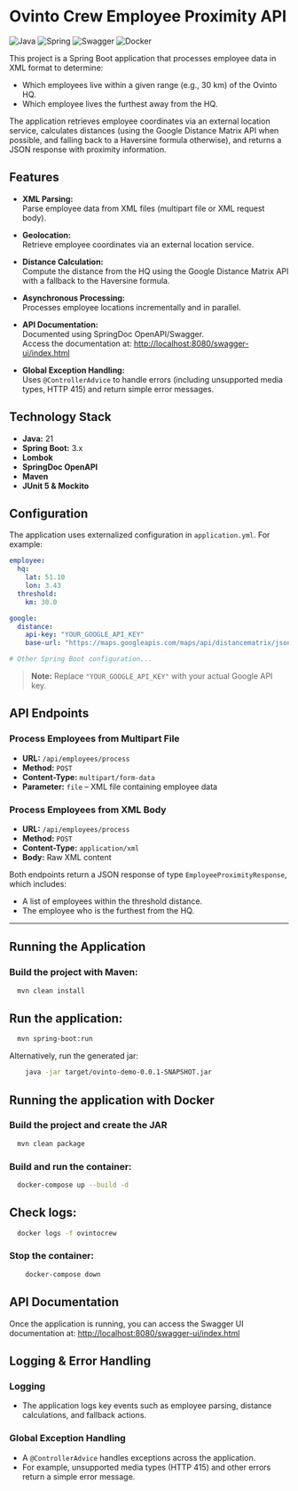 # Ovinto Crew Employee Proximity API
![Java](https://img.shields.io/badge/java-%23ED8B00.svg?style=for-the-badge&logo=openjdk&logoColor=white)
![Spring](https://img.shields.io/badge/spring-%236DB33F.svg?style=for-the-badge&logo=spring&logoColor=white)
![Swagger](https://img.shields.io/badge/swagger-85EA2D.svg?style=for-the-badge&logo=swagger&logoColor=white)
![Docker](https://img.shields.io/badge/docker-%230096ED.svg?style=for-the-badge&logo=docker&logoColor=white)

This project is a Spring Boot application that processes employee data in XML format to determine:

- Which employees live within a given range (e.g., 30 km) of the Ovinto HQ.
- Which employee lives the furthest away from the HQ.

The application retrieves employee coordinates via an external location service, calculates distances (using the Google Distance Matrix API when possible, and falling back to a Haversine formula otherwise), and returns a JSON response with proximity information.

## Features

- **XML Parsing:**  
  Parse employee data from XML files (multipart file or XML request body).

- **Geolocation:**  
  Retrieve employee coordinates via an external location service.

- **Distance Calculation:**  
  Compute the distance from the HQ using the Google Distance Matrix API with a fallback to the Haversine formula.

- **Asynchronous Processing:**  
  Processes employee locations incrementally and in parallel.

- **API Documentation:**  
  Documented using SpringDoc OpenAPI/Swagger.  
  Access the documentation at: [http://localhost:8080/swagger-ui/index.html](http://localhost:8080/swagger-ui/index.html)

- **Global Exception Handling:**  
  Uses `@ControllerAdvice` to handle errors (including unsupported media types, HTTP 415) and return simple error messages.

## Technology Stack

- **Java:** 21
- **Spring Boot:** 3.x
- **Lombok**
- **SpringDoc OpenAPI**
- **Maven**
- **JUnit 5 & Mockito**

## Configuration

The application uses externalized configuration in `application.yml`. For example:

```yaml
employee:
  hq:
    lat: 51.10
    lon: 3.43
  threshold:
    km: 30.0

google:
  distance:
    api-key: "YOUR_GOOGLE_API_KEY"
    base-url: "https://maps.googleapis.com/maps/api/distancematrix/json"

# Other Spring Boot configuration...
```
> **Note:** Replace `"YOUR_GOOGLE_API_KEY"` with your actual Google API key.

## API Endpoints

### Process Employees from Multipart File
- **URL:** `/api/employees/process`
- **Method:** `POST`
- **Content-Type:** `multipart/form-data`
- **Parameter:** `file` – XML file containing employee data

### Process Employees from XML Body
- **URL:** `/api/employees/process`
- **Method:** `POST`
- **Content-Type:** `application/xml`
- **Body:** Raw XML content

Both endpoints return a JSON response of type `EmployeeProximityResponse`, which includes:
- A list of employees within the threshold distance.
- The employee who is the furthest from the HQ.

---

## Running the Application

### Build the project with Maven:
```bash
  mvn clean install
```
## Run the application:
```bash
  mvn spring-boot:run
```
Alternatively, run the generated jar:
```bash
    java -jar target/ovinto-demo-0.0.1-SNAPSHOT.jar
```

## Running the application with Docker

### Build the project and create the JAR
```bash
  mvn clean package
```

### Build and run the container:

```bash
  docker-compose up --build -d
```
## Check logs:

```bash
  docker logs -f ovintocrew
```
###  Stop the container:
```bash
    docker-compose down
```



## API Documentation

Once the application is running, you can access the Swagger UI documentation at: [http://localhost:8080/swagger-ui/index.html](http://localhost:8080/swagger-ui/index.html)


## Logging & Error Handling

### Logging
- The application logs key events such as employee parsing, distance calculations, and fallback actions.

### Global Exception Handling
- A `@ControllerAdvice` handles exceptions across the application.
- For example, unsupported media types (HTTP 415) and other errors return a simple error message.
